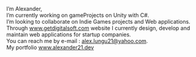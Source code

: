 I’m Alexander,<br>
I’m currently working on gameProjects on Unity with C#.<br>
I’m looking to collaborate on Indie Games projects and Web applications.<br>
Through www.getdigitalsoft.com website I currently design, develop and maintain web applications for startup companies.<br>
You can reach me by e-mail : alex.lungu21@yahoo.com. <br> 
My portfolio www.alexander21.dev


<!---
Alexutz21/Alexutz21 is a ✨ special ✨ repository because its `README.md` (this file) appears on your GitHub profile.
You can click the Preview link to take a look at your changes.
--->
